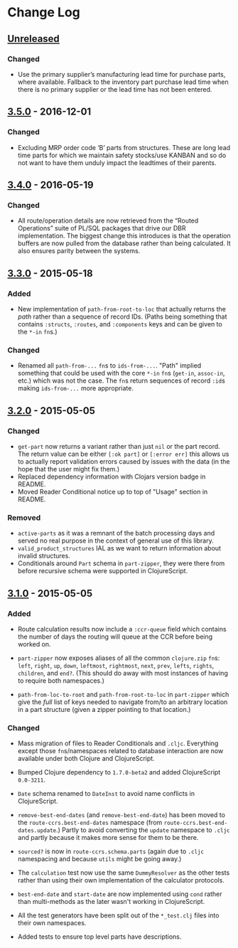 # Change Log

## [Unreleased][unreleased]

### Changed

* Use the primary supplier’s manufacturing lead time for purchase parts,
  where available. Fallback to the inventory part purchase lead time
  when there is no primary supplier or the lead time has not been
  entered.

## [3.5.0] - 2016-12-01

### Changed

* Excluding MRP order code ‘B’ parts from structures. These are long
  lead time parts for which we maintain safety stocks/use KANBAN and so
  do not want to have them unduly impact the leadtimes of their parents.

## [3.4.0] - 2016-05-19

### Changed

* All route/operation details are now retrieved from the “Routed
  Operations” suite of PL/SQL packages that drive our DBR
  implementation. The biggest change this introduces is that the
  operation buffers are now pulled from the database rather than
  being calculated. It also ensures parity between the systems.

## [3.3.0] - 2015-05-18

### Added

* New implementation of `path-from-root-to-loc` that actually returns
  the _path_ rather than a sequence of record IDs. (Paths being
  something that contains `:structs`, `:routes`, and `:components`
  keys and can be given to the `*-in` `fn`s.)

### Changed

* Renamed all `path-from-...` `fn`s to `ids-from-...`. "Path" implied
  something that could be used with the core `*-in` `fn`s (`get-in`,
  `assoc-in`, etc.) which was not the case. The `fn`s return sequences
  of record `:id`s making `ids-from-...` more appropriate.

## [3.2.0] - 2015-05-05

### Changed

* `get-part` now returns a variant rather than just `nil` or the part
  record. The return value can be either `[:ok part]` or `[:error err]`
  this allows us to actually report validation errors caused by issues
  with the data (in the hope that the user might fix them.)
* Replaced dependency information with Clojars version badge in README.
* Moved Reader Conditional notice up to top of "Usage" section in
  README.

### Removed

* `active-parts` as it was a remnant of the batch processing days and
  served no real purpose in the context of general use of this library.
* `valid_product_structures` IAL as we want to return information
  about invalid structures.
* Conditionals around `Part` schema in `part-zipper`, they were there
  from before recursive schema were supported in ClojureScript.

## [3.1.0] - 2015-05-05

### Added

* Route calculation results now include a `:ccr-queue` field which
  contains the number of days the routing will queue at the CCR before
  being worked on.

* `part-zipper` now exposes aliases of all the common `clojure.zip`
  `fn`s: `left`, `right`, `up`, `down`, `leftmost`, `rightmost`, `next`,
  `prev`, `lefts`, `rights`, `children`, and `end?`. (This should do
  away with most instances of having to require both namespaces.)

* `path-from-loc-to-root` and `path-from-root-to-loc` in `part-zipper`
  which give the _full_ list of keys needed to navigate from/to an
  arbitrary location in a part structure (given a zipper pointing to
  that location.)

### Changed

* Mass migration of files to Reader Conditionals and `.cljc`. Everything
  except those `fn`s/namespaces related to database interaction are now
  available under both Clojure and ClojureScript.

* Bumped Clojure dependency to `1.7.0-beta2` and added ClojureScript
  `0.0-3211`.

* `Date` schema renamed to `DateInst` to avoid name conflicts in
  ClojureScript.

* `remove-best-end-dates` (and `remove-best-end-date`) has been moved to
  the `route-ccrs.best-end-dates` namespace (from
  `route-ccrs.best-end-dates.update`.) Partly to avoid converting the
  `update` namespace to `.cljc` and partly because it makes more sense
  for them to be there.

* `sourced?` is now in `route-ccrs.schema.parts` (again due to `.cljc`
  namespacing and because `utils` might be going away.)

* The `calculation` test now use the same `DummyResolver` as the other
  tests rather than using their own implementation of the calculator
  protocols.

* `best-end-date` and `start-date` are now implemented using `cond`
  rather than multi-methods as the later wasn't working in
  ClojureScript.

* All the test generators have been split out of the `*_test.clj` files
  into their own namespaces.

* Added tests to ensure top level parts have descriptions.

[unreleased]: https://github.com/lymingtonprecision/route-ccrs/compare/3.4.0...HEAD
[3.5.0]: https://github.com/lymingtonprecision/route-ccrs/compare/3.4.0...3.5.0
[3.4.0]: https://github.com/lymingtonprecision/route-ccrs/compare/3.3.0...3.4.0
[3.3.0]: https://github.com/lymingtonprecision/route-ccrs/compare/3.2.0...3.3.0
[3.2.0]: https://github.com/lymingtonprecision/route-ccrs/compare/3.1.0...3.2.0
[3.1.0]: https://github.com/lymingtonprecision/route-ccrs/compare/3.0.0...3.1.0
